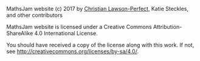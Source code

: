 MathsJam website (c) 2017 by [Christian Lawson-Perfect](mailto:christianperfect@gmail.com), Katie Steckles, and other contributors

MathsJam website is licensed under a
Creative Commons Attribution-ShareAlike 4.0 International License.

You should have received a copy of the license along with this
work.  If not, see <http://creativecommons.org/licenses/by-sa/4.0/>.
